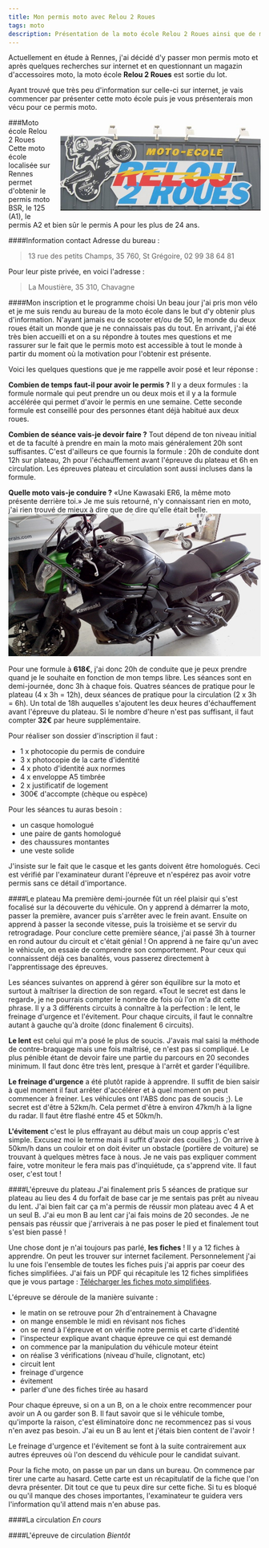 ```yaml
---
title: Mon permis moto avec Relou 2 Roues
tags: moto
description: Présentation de la moto école Relou 2 Roues ainsi que de mon permis moto en général
---
```


Actuellement en étude à Rennes, j'ai décidé d'y passer mon permis moto et après quelques recherches sur internet et en questionnant un magazin d'accessoires moto, la moto école **Relou 2 Roues** est sortie du lot. 

Ayant trouvé que très peu d'information sur celle-ci sur internet, je vais commencer par présenter cette moto école puis je vous présenterais mon vécu pour ce permis moto. 

<img src="/files/relou2roues.jpg" title="Relou 2 Roues" style="width: 400px; float: right; margin-left: 15px; margin-bottom: 15px;"/>

###Moto école Relou 2 Roues
Cette moto école localisée sur Rennes permet d'obtenir le permis moto BSR, le 125 (A1), le permis A2 et bien sûr le permis A pour les plus de 24 ans. 

####Information contact
Adresse du bureau :

 > 13 rue des petits Champs, 35 760, St Grégoire, 02 99 38 64 81

Pour leur piste privée, en voici l'adresse :

 > La Moustière, 35 310, Chavagne

####Mon inscription et le programme choisi
Un beau jour j'ai pris mon vélo et je me suis rendu au bureau de la moto école dans le but d'y obtenir plus d'information. N'ayant jamais eu de scooter et/ou de 50, le monde du deux roues était un monde que je ne connaissais pas du tout. En arrivant, j'ai été très bien accueilli et on a su répondre à toutes mes questions et me rassurer sur le fait que le permis moto est accessible à tout le monde à partir du moment où la motivation pour l'obtenir est présente. 

Voici les quelques questions que je me rappelle avoir posé et leur réponse :

**Combien de temps faut-il pour avoir le permis ?**
Il y a deux formules : la formule normale qui peut prendre un ou deux mois et il y a la formule accélérée qui permet d'avoir le permis en une semaine. Cette seconde formule est conseillé pour des personnes étant déjà habitué aux deux roues. 

**Combien de séance vais-je devoir faire ?**
Tout dépend de ton niveau initial et de ta faculté à prendre en main la moto mais généralement 20h sont suffisantes. C'est d'ailleurs ce que fournis la formule : 20h de conduite dont 12h sur plateau, 2h pour l'échauffement avant l'épreuve du plateau et 6h en circulation. Les épreuves plateau et circulation sont aussi incluses dans la formule. 

**Quelle moto vais-je conduire ?**
«Une Kawasaki ER6, la même moto présente derrière toi.» Je me suis retourné, n'y connaissant rien en moto, j'ai rien trouvé de mieux à dire que de dire qu'elle était belle. 
<img src="/files/Kawasaki-ER6.jpg" title="Kawasaki ER6" style="width: 800px; margin-left: auto; margin-right: auto;"/>

Pour une formule à **618€**, j'ai donc 20h de conduite que je peux prendre quand je le souhaite en fonction de mon temps libre. Les séances sont en demi-journée, donc 3h à chaque fois. Quatres séances de pratique pour le plateau (4 x 3h = 12h), deux séances de pratique pour la circulation (2 x 3h = 6h). Un total de 18h auquelles s'ajoutent les deux heures d'échauffement avant l'épreuve du plateau. Si le nombre d'heure n'est pas suffisant, il faut compter **32€** par heure supplémentaire. 

Pour réaliser son dossier d'inscription il faut :

 - 1 x photocopie du permis de conduire 
 - 3 x photocopie de la carte d'identité
 - 4 x photo d'identité aux normes
 - 4 x enveloppe A5 timbrée
 - 2 x justificatif de logement
 - 300€ d'accompte (chèque ou espèce)

Pour les séances tu auras besoin :

 - un casque homologué
 - une paire de gants homologué
 - des chaussures montantes
 - une veste solide

J'insiste sur le fait que le casque et les gants doivent être homologués. Ceci est vérifié par l'examinateur durant l'épreuve et n'espérez pas avoir votre permis sans ce détail d'importance. 

####Le plateau
Ma première demi-journée fût un réel plaisir qui s'est focalisé sur la découverte du véhicule. On y apprend à démarrer la moto, passer la première, avancer puis s'arrêter avec le frein avant. Ensuite on apprend à passer la seconde vitesse, puis la troisième et se servir du retrogradage. Pour conclure cette première séance, j'ai passé 3h à tourner en rond autour du circuit et c'était génial ! On apprend à ne faire qu'un avec le véhicule, on essaie de comprendre son comportement. Pour ceux qui connaissent déjà ces banalités, vous passerez directement à l'apprentissage des épreuves. 

Les séances suivantes on apprend à gérer son équilibre sur la moto et surtout à maîtriser la direction de son regard. «Tout le secret est dans le regard», je ne pourrais compter le nombre de fois où l'on m'a dit cette phrase. Il y a 3 différents circuits à connaître à la perfection : le lent, le freinage d'urgence et l'évitement. Pour chaque circuits, il faut le connaître autant à gauche qu'à droite (donc finalement 6 circuits). 

**Le lent** est celui qui m'a posé le plus de soucis. J'avais mal saisi la méthode de contre-braquage mais une fois maîtrisé, ce n'est pas si compliqué. Le plus pénible étant de devoir faire une partie du parcours en 20 secondes minimum. Il faut donc être très lent, presque à l'arrêt et garder l'équilibre. 

**Le freinage d'urgence** a été plutôt rapide à apprendre. Il suffit de bien saisir à quel moment il faut arrêter d'accélérer et à quel moment on peut commencer à freiner. Les véhicules ont l'ABS donc pas de soucis ;). Le secret est d'être à 52km/h. Cela permet d'être à environ 47km/h à la ligne du radar. Il faut être flashé entre 45 et 50km/h. 

**L'évitement** c'est le plus effrayant au début mais un coup appris c'est simple. Excusez moi le terme mais il suffit d'avoir des couilles ;). On arrive à 50km/h dans un couloir et on doit éviter un obstacle (portière de voiture) se trouvant à quelques mètres face à nous. Je ne vais pas expliquer comment faire, votre moniteur le fera mais pas d'inquiétude, ça s'apprend vite. Il faut oser, c'est tout ! 

####L'épreuve du plateau
J'ai finalement pris 5 séances de pratique sur plateau au lieu des 4 du forfait de base car je me sentais pas prêt au niveau du lent. J'ai bien fait car ça m'a permis de réussir mon plateau avec 4 A et un seul B. J'ai eu mon B au lent car j'ai fais moins de 20 secondes. Je ne pensais pas réussir que j'arriverais à ne pas poser le pied et finalement tout s'est bien passé ! 

Une chose dont je n'ai toujours pas parlé, **les fiches** ! Il y a 12 fiches à apprendre. On peut les trouver sur internet facilement. Personnelement j'ai lu une fois l'ensemble de toutes les fiches puis j'ai appris par coeur des fiches simplifiées. J'ai fais un PDF qui récapitule les 12 fiches simplifiées que je vous partage : [Télécharger les fiches moto simplifiées](/files/fiches-moto-simplifiees.pdf). 

L'épreuve se déroule de la manière suivante :

 - le matin on se retrouve pour 2h d'entrainement à Chavagne
 - on mange ensemble le midi en révisant nos fiches
 - on se rend à l'épreuve et on vérifie notre permis et carte d'identité
 - l'inspecteur explique avant chaque épreuve ce qui est demandé
 - on commence par la manipulation du véhicule moteur éteint
 - on réalise 3 vérifications (niveau d'huile, clignotant, etc)
 - circuit lent
 - freinage d'urgence
 - évitement
 - parler d'une des fiches tirée au hasard

Pour chaque épreuve, si on a un B, on a le choix entre recommencer pour avoir un A ou garder son B. Il faut savoir que si le véhicule tombe, qu'importe la raison, c'est éliminatoire donc ne recommencez pas si vous n'en avez pas besoin. J'ai eu un B au lent et j'étais bien content de l'avoir ! 

Le freinage d'urgence et l'évitement se font à la suite contrairement aux autres épreuves où l'on descend du véhicule pour le candidat suivant. 

Pour la fiche moto, on passe un par un dans un bureau. On commence par tirer une carte au hasard. Cette carte est un récapitulatif de la fiche que l'on devra présenter. Dit tout ce que tu peux dire sur cette fiche. Si tu es bloqué ou qu'il manque des choses importantes, l'examinateur te guidera vers l'information qu'il attend mais n'en abuse pas. 

####La circulation
_En cours_

####L'épreuve de circulation
_Bientôt_

